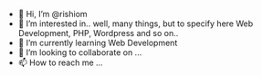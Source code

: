 - 👋 Hi, I’m @rishiom
- 👀 I’m interested in.. well, many things, but to specify here Web Development, PHP, Wordpress and so on..
- 🌱 I’m currently learning Web Development
- 💞️ I’m looking to collaborate on ...
- 📫 How to reach me ...

<!---
rishiom/rishiom is a ✨ special ✨ repository because its `README.md` (this file) appears on your GitHub profile.
You can click the Preview link to take a look at your changes.
--->
